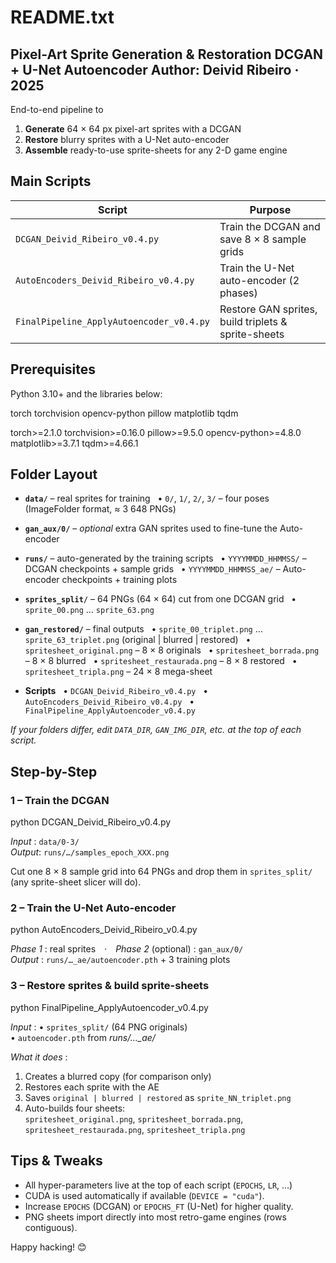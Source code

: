 README.txt
==========

Pixel-Art Sprite Generation & Restoration
DCGAN  +  U-Net Autoencoder
Author: Deivid Ribeiro · 2025
------------------------------------------------------------------
End-to-end pipeline to

1. **Generate** 64 × 64 px pixel-art sprites with a DCGAN  
2. **Restore** blurry sprites with a U-Net auto-encoder  
3. **Assemble** ready-to-use sprite-sheets for any 2-D game engine

Main Scripts
------------
| Script                                | Purpose                                                |
| ------------------------------------- | ------------------------------------------------------ |
| `DCGAN_Deivid_Ribeiro_v0.4.py`        | Train the DCGAN and save 8 × 8 sample grids            |
| `AutoEncoders_Deivid_Ribeiro_v0.4.py` | Train the U-Net auto-encoder (2 phases)                |
| `FinalPipeline_ApplyAutoencoder_v0.4.py` | Restore GAN sprites, build triplets & sprite-sheets |

Prerequisites
-------------
Python 3.10+ and the libraries below:

torch torchvision opencv-python pillow matplotlib tqdm

torch>=2.1.0
torchvision>=0.16.0
pillow>=9.5.0
opencv-python>=4.8.0
matplotlib>=3.7.1
tqdm>=4.66.1

Folder Layout
-------------

* **`data/`** – real sprites for training
    • `0/`, `1/`, `2/`, `3/` – four poses (ImageFolder format, ≈ 3 648 PNGs)

* **`gan_aux/0/`** – *optional* extra GAN sprites used to fine-tune the Auto-encoder

* **`runs/`** – auto-generated by the training scripts
    • `YYYYMMDD_HHMMSS/` – DCGAN checkpoints + sample grids
    • `YYYYMMDD_HHMMSS_ae/` – Auto-encoder checkpoints + training plots

* **`sprites_split/`** – 64 PNGs (64 × 64) cut from one DCGAN grid
    • `sprite_00.png` … `sprite_63.png`

* **`gan_restored/`** – final outputs
    • `sprite_00_triplet.png` … `sprite_63_triplet.png`   (original | blurred | restored)
    • `spritesheet_original.png`    – 8 × 8 originals
    • `spritesheet_borrada.png`     – 8 × 8 blurred
    • `spritesheet_restaurada.png`  – 8 × 8 restored
    • `spritesheet_tripla.png`      – 24 × 8 mega-sheet

* **Scripts**
    • `DCGAN_Deivid_Ribeiro_v0.4.py`
    • `AutoEncoders_Deivid_Ribeiro_v0.4.py`
    • `FinalPipeline_ApplyAutoencoder_v0.4.py`


*If your folders differ, edit `DATA_DIR`, `GAN_IMG_DIR`, etc. at the top
 of each script.*

Step-by-Step
------------

### 1 – Train the DCGAN

python DCGAN_Deivid_Ribeiro_v0.4.py

*Input* : `data/0-3/`  
*Output*: `runs/…/samples_epoch_XXX.png`

Cut one 8 × 8 sample grid into 64 PNGs and drop them in `sprites_split/`
(any sprite-sheet slicer will do).

### 2 – Train the U-Net Auto-encoder

python AutoEncoders_Deivid_Ribeiro_v0.4.py

*Phase 1* : real sprites · *Phase 2* (optional) : `gan_aux/0/`  
*Output*  : `runs/…_ae/autoencoder.pth`  + 3 training plots

### 3 – Restore sprites & build sprite-sheets

python FinalPipeline_ApplyAutoencoder_v0.4.py

*Input*  :
  • `sprites_split/` (64 PNG originals)  
  • `autoencoder.pth` from *runs/…_ae/*  

*What it does* :
1. Creates a blurred copy (for comparison only)  
2. Restores each sprite with the AE  
3. Saves `original | blurred | restored` as `sprite_NN_triplet.png`  
4. Auto-builds four sheets:  
   `spritesheet_original.png`, `spritesheet_borrada.png`,  
   `spritesheet_restaurada.png`, `spritesheet_tripla.png`

Tips & Tweaks
-------------
* All hyper-parameters live at the top of each script (`EPOCHS`, `LR`, …)  
* CUDA is used automatically if available (`DEVICE = "cuda"`).  
* Increase `EPOCHS` (DCGAN) or `EPOCHS_FT` (U-Net) for higher quality.  
* PNG sheets import directly into most retro-game engines (rows contiguous).

Happy hacking!  😊
